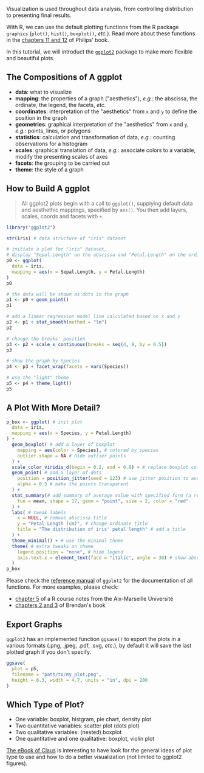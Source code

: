<!-- ## Visualization with ggplot2 -->

Visualization is used throughout data analysis, from controlling distribution to presenting final results.

With R, we can use the default plotting functions from the R package <code>graphics</code>
(`plot()`, `hist()`, `boxplot()`, *etc.*).
Read more about these functions in the [chapters 11 and 12](https://bookdown.org/ndphillips/YaRrr/plotting1.html) of Philips’ book.

In this tutorial, we will introduct the <code>[ggplot2](https://ggplot2.tidyverse.org/index.html)</code> package to make more flexible and beautiful plots.


## The Compositions of A ggplot

* **data**: what to visualize
* **mapping**: the properties of a graph ("aesthetics"), *e.g.*: the abscissa, the ordinate, the legend, the facets, *etc.*
* **coordinates**: interpretation of the "aesthetics" from `x` and `y` to define the position in the graph
* **geometries**: graphical interpretation of the "aesthetics" from `x` and `y`, *e.g.*: points, lines, or polygons
* **statistics**: calculation and transformation of data, *e.g.*: counting observations for a histogram
* **scales**: graphical translation of data, *e.g.*: associate colors to a variable, modify the presenting scales of axes
* **facets**: the grouping to be carried out
* **theme**: the style of a graph

## How to Build A ggplot

> All ggplot2 plots begin with a call to `ggplot()`, supplying default data and aesthethic mappings, specified by `aes()`. You then add layers, scales, coords and facets with `+`.

```r
library("ggplot2")

str(iris) # data structure of "iris" dataset

# initiate a plot for "iris" dataset, 
# display "Sepal.Length" on the abscissa and "Petal.Length" on the ordinate
p0 <- ggplot(
  data = iris,
  mapping = aes(x = Sepal.Length, y = Petal.Length)
)
p0

# the data will be shown as dots in the graph
p1 <- p0 + geom_point()
p1

# add a linear regression model line calculated based on x and y
p2 <- p1 + stat_smooth(method = "lm")
p2

# change the breaks' position
p3 <- p2 + scale_x_continuous(breaks = seq(4, 8, by = 0.5))
p3

# show the graph by Species
p4 <- p3 + facet_wrap(facets = vars(Species))

# use the "light" theme
p5 <- p4 + theme_light()
p5
```

## A Plot With More Detail?

```r
p_box <- ggplot( # init plot
  data = iris,
  mapping = aes(x = Species, y = Petal.Length)
) +
  geom_boxplot( # add a layer of boxplot
    mapping = aes(color = Species), # colored by species
    outlier.shape = NA # hide outlier points
  ) + 
  scale_color_viridis_d(begin = 0.2, end = 0.8) + # replace boxplot color by viridis palette
  geom_point( # add a layer of dots
    position = position_jitter(seed = 123) # use jitter position to avoid overlapping
    alpha = 0.5 # make the points transparent
  ) +
  stat_summary(# add summary of average value with specified form (a red point of shape 17 and size 2)
    fun = mean, shape = 17, geom = "point", size = 2, color = "red"
  ) +
  labs( # tweak labels
    x = NULL, # remove abscissa title
    y = "Petal Length (cm)", # change ordinate title
    title = "The distribution of iris' petal length" # add a title
  ) +
  theme_minimal() + # use the minimal theme
  theme( # extra tweaks on theme
    legend.position = "none", # hide legend
    axis.text.x = element_text(face = "italic", angle = 30) # show abscissa text at 30° angle with italic font face
  )
p_box
```

Please check the [reference manual](https://ggplot2.tidyverse.org/reference/index.html) of `ggplot2` for the documentation of all functions. For more examples, please check:

* [chapter 5](https://egallic.fr/Enseignement/R/Book/graphiques.html) of a R course notes from the Aix-Marseille Université
* [chapters 2 and 3](https://bookdown.org/ansellbr/WEHI_tidyR_course_book/making-beautiful-plots.html) of Brendan's book


## Export Graphs

`ggplot2` has an implemented function `ggsave()` to export the plots in a various formats (.png, .jpeg, .pdf, .svg, *etc.*),
by default it will save the last plotted graph if you don't specify.

```r
ggsave(
  plot = p5,
  filename = "path/to/my_plot.png",
  height = 6.3, width = 4.7, units = "in", dpi = 200
)
```

## Which Type of Plot?

* One variable: boxplot, histgram, pie chart, density plot
* Two quantitative variables: scatter plot (dots plot)
* Two qualitative variables: (nested) boxplot
* One quantitative and one qualitative: boxplot, violin plot

[The eBook of Claus](https://clauswilke.com/dataviz/) is interesting to have look for the general ideas of plot type to use and how to do a better visualization (not limited to ggplot2 figures).

